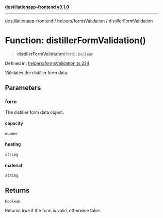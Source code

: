 [**destillationapp-frontend v0.1.0**](../../../README.md)

***

[destillationapp-frontend](../../../modules.md) / [helpers/formsValidation](../README.md) / distillerFormValidation

# Function: distillerFormValidation()

> **distillerFormValidation**(`form`): `boolean`

Defined in: [helpers/formsValidation.ts:224](https://github.com/DestillApp/main/blob/76aba95a5d8c1d9174ebde73d7b50f0ea64b491a/frontend/src/helpers/formsValidation.ts#L224)

Validates the distiller form data.

## Parameters

### form

The distiller form data object.

#### capacity

`number`

#### heating

`string`

#### material

`string`

## Returns

`boolean`

Returns true if the form is valid, otherwise false.

